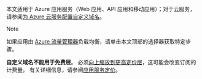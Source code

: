 本文适用于 Azure 应用服务（Web 应用、API 应用和移动应用）；对于云服务，请参阅[为 Azure 云服务配置自定义域名](../articles/cloud-services/cloud-services-custom-domain-name.md)。

> [!NOTE]
> 如果应用由 [Azure 流量管理器](https://www.azure.cn/home/features/traffic-manager/)负载均衡，请单击本文顶部的选择器获取特定步骤。
> 
> **自定义域名不能用于免费层**。 必须[向上缩放到更高定价层](../articles/app-service-web/web-sites-scale.md)，这可能会改变订阅的计费量。 有关详细信息，请参阅[应用服务定价](https://www.azure.cn/pricing/details/app-service/)。